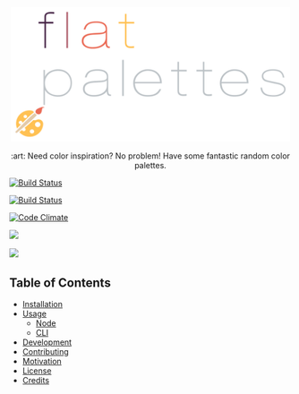<p align="center">
  <a href="">
    <img alt="Logo" src="logo.png" width="500px">
  </a>
</p>

<p align="center">
    :art: Need color inspiration? No problem! Have some fantastic random color palettes.
</p>

<p align="center">

  <a href="https://codeship.com/projects/"><img alt="Build Status" src="https://codeship.com/projects//status?branch=master"></a>

  <a href="https://travis-ci.org/mabrasil/flat-palettes"><img alt="Build Status" src="https://travis-ci.org/mabrasil/flat-palettes.svg?branch=master"></a>

  <a href="https://codeclimate.com/github/mabrasil/flat-palettes"><img alt="Code Climate" src="https://codeclimate.com/github/mabrasil/flat-palettes/badges/gpa.svg"/></a>

  <a href="https://david-dm.org/mabrasil/flat-palettes" title="Dependency status"><img src="https://david-dm.org/mabrasil/flat-palettes.svg"/></a>

  <a href="https://david-dm.org/mabrasil/flat-palettes#info=devDependencies" title="devDependency status"><img src="https://david-dm.org/mabrasil/flat-palettes/dev-status.svg"/></a>

</p>

## Table of Contents

- [Installation](#installation)
- [Usage](#usage)
  - [Node](#node)
  - [CLI](#cli)
- [Development](#development)
- [Contributing](#contributing)
- [Motivation](#motivation)
- [License](#license)
- [Credits](#credits)
